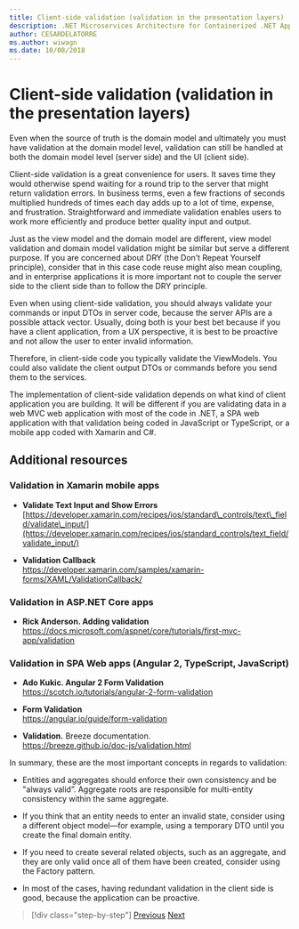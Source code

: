 ```yaml
---
title: Client-side validation (validation in the presentation layers)
description: .NET Microservices Architecture for Containerized .NET Applications | Explore the key concepts of client-side validation.
author: CESARDELATORRE
ms.author: wiwagn
ms.date: 10/08/2018
---
```

# Client-side validation (validation in the presentation layers)

Even when the source of truth is the domain model and ultimately you must have validation at the domain model level, validation can still be handled at both the domain model level (server side) and the UI (client side).

Client-side validation is a great convenience for users. It saves time they would otherwise spend waiting for a round trip to the server that might return validation errors. In business terms, even a few fractions of seconds multiplied hundreds of times each day adds up to a lot of time, expense, and frustration. Straightforward and immediate validation enables users to work more efficiently and produce better quality input and output.

Just as the view model and the domain model are different, view model validation and domain model validation might be similar but serve a different purpose. If you are concerned about DRY (the Don’t Repeat Yourself principle), consider that in this case code reuse might also mean coupling, and in enterprise applications it is more important not to couple the server side to the client side than to follow the DRY principle.

Even when using client-side validation, you should always validate your commands or input DTOs in server code, because the server APIs are a possible attack vector. Usually, doing both is your best bet because if you have a client application, from a UX perspective, it is best to be proactive and not allow the user to enter invalid information.

Therefore, in client-side code you typically validate the ViewModels. You could also validate the client output DTOs or commands before you send them to the services.

The implementation of client-side validation depends on what kind of client application you are building. It will be different if you are validating data in a web MVC web application with most of the code in .NET, a SPA web application with that validation being coded in JavaScript or TypeScript, or a mobile app coded with Xamarin and C#.

## Additional resources

### Validation in Xamarin mobile apps

- **Validate Text Input and Show Errors** \
  [https://developer.xamarin.com/recipes/ios/standard\_controls/text\_field/validate\_input/](https://developer.xamarin.com/recipes/ios/standard_controls/text_field/validate_input/)

- **Validation Callback** \
  <https://developer.xamarin.com/samples/xamarin-forms/XAML/ValidationCallback/>

### Validation in ASP.NET Core apps

- **Rick Anderson. Adding validation** \
  <https://docs.microsoft.com/aspnet/core/tutorials/first-mvc-app/validation>

### Validation in SPA Web apps (Angular 2, TypeScript, JavaScript)

- **Ado Kukic. Angular 2 Form Validation** \
  <https://scotch.io/tutorials/angular-2-form-validation>

- **Form Validation** \
  <https://angular.io/guide/form-validation>

- **Validation.** Breeze documentation. \
  <https://breeze.github.io/doc-js/validation.html>

In summary, these are the most important concepts in regards to validation:

- Entities and aggregates should enforce their own consistency and be "always valid”. Aggregate roots are responsible for multi-entity consistency within the same aggregate.

- If you think that an entity needs to enter an invalid state, consider using a different object model—for example, using a temporary DTO until you create the final domain entity.

- If you need to create several related objects, such as an aggregate, and they are only valid once all of them have been created, consider using the Factory pattern.

- In most of the cases, having redundant validation in the client side is good, because the application can be proactive.

>[!div class="step-by-step"]
>[Previous](domain-model-layer-validations.md)
>[Next](domain-events-design-implementation.md)
